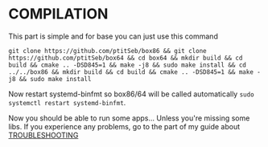 # COMPILATION

This part is simple and for base you can just use this command 

```
git clone https://github.com/ptitSeb/box86 && git clone https://github.com/ptitSeb/box64 && cd box64 && mkdir build && cd build && cmake .. -DSD845=1 && make -j8 && sudo make install && cd ../../box86 && mkdir build && cd build && cmake .. -DSD845=1 && make -j8 && sudo make install
```

Now restart systemd-binfmt so box86/64 will be called automatically `sudo systemctl restart systemd-binfmt`.

Now you should be able to run some apps... Unless you're missing some libs. If you experience any problems, go to the part of my guide about [TROUBLESHOOTING](https://github.com/Heasterian/Box86-64-on-SD845-mobian/blob/main/docs/TROUBLESHOOTING.md)
